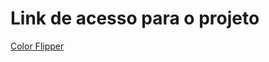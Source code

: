 # Link de acesso para o projeto
<a href="https://color-flipper-black-delta.vercel.app" target="_blank">Color Flipper</a>
